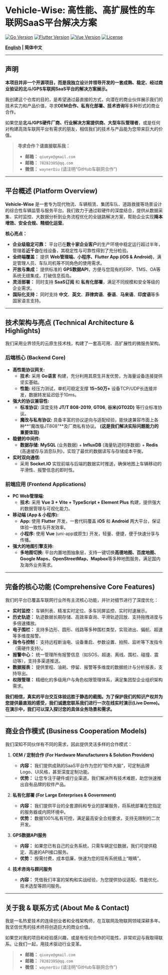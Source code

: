 # Vehicle-Wise: 高性能、高扩展性的车联网SaaS平台解决方案

[![Go Version](https://img.shields.io/badge/Go-1.18%2B-blue.svg)](https://golang.org/)
[![Flutter Version](https://img.shields.io/badge/Flutter-3.x-blue.svg)](https://flutter.dev/)
[![Vue Version](https://img.shields.io/badge/Vue-3.x-brightgreen.svg)](https://vuejs.org/)
[![License](https://img.shields.io/badge/License-MIT-green.svg)](LICENSE)

**[English](README.en.md) | 简体中文**

---

## 声明

**本项目并非一个开源项目，而是我独立设计并领导开发的一套成熟、稳定、经过商业验证的北斗/GPS车联网SaaS平台的解决方案展示。**

我创建这个仓库的目的，是希望通过最直接的方式，向潜在的商业伙伴展示我们的技术实力和产品价值，寻求**OEM合作、私有化部署、技术咨询**等多种形式的商业合作。

如果您是**北斗/GPS硬件厂商、行业解决方案提供商、大型车队管理者**，或是任何对构建高效车联网平台有需求的朋友，相信我们的技术与产品能为您带来巨大的价值。

> **寻求合作？请直接联系我：**
>
> *   **邮箱：** `qiueye@gmail.com`
> *   **邮箱：** `78282385@qq.com`
> *   **微信：** `waynerQiu` (请注明“GitHub车联网合作”)

---

## 平台概述 (Platform Overview)

**Vehicle-Wise** 是一套专为现代物流、车辆租赁、集团车队、道路救援等场景设计的综合性车辆监管与服务平台。我们致力于通过软硬件的深度结合，提供从数据采集、实时监控、大数据分析到业务流程优化的全链路解决方案，帮助企业实现**降本增效、安全合规、精细化运营**。

**核心亮点：**

*   **企业级稳定可靠：** 平台已在**数十家企业客户**的生产环境中稳定运行超过半年，管理着**近千台**在线设备，其稳定性与可靠性得到了充分检验。
*   **全终端覆盖：** 提供 **Web管理端、小程序、Flutter App (iOS & Android)**，满足管理人员、车队司机等不同角色的使用需求。
*   **开放与集成：** 提供标准的 **GPS数据API**，方便与您现有的ERP、TMS、OA等系统无缝集成，打破信息孤岛。
*   **灵活部署：** 同时支持 **SaaS订阅** 和 **私有化部署**，满足不同规模和安全等级的企业需求。
*   **国际化支持：** 同时支持 **中文**、**英文**、**菲律宾语**、**泰语**、**马来语**、**印度语**等多国家语言支持。

---

## 技术架构与亮点 (Technical Architecture & Highlights)

我们采用业界领先的云原生技术栈，构建了一套高可用、高扩展性的微服务架构。

### **后端核心 (Backend Core)**

*   **高性能协议网关:**
    *   **技术:** 采用 **Go语言** 构建，充分利用其原生并发优势，为海量设备连接提供坚实基础。
    *   **性能:** 经压力测试，单机可稳定支撑 **15~50万+** 设备TCP/UDP长连接并发，数据转发延迟低于10ms。
*   **强大的协议兼容性:**
    *   **标准协议:** 深度支持 **JT/T 808-2019**, **GT06**, **谷米(GT02D)** 等行业标准协议。
    *   **魔改与私有协议:** 具备丰富的协议逆向与适配经验，能快速兼容市面上各种**“魔改版JT808”**及厂商私有协议。 **(这是我们解决实际问题能力的重要体现)**
*   **稳健的中间件:**
    *   **数据存储:** **MySQL** (业务数据) + **InfluxDB** (海量轨迹时序数据) + **Redis** (高速缓存与消息队列)，实现了最优的数据读写与存储成本平衡。
*   **实时双向通信:**
    *   采用 **Socket.IO** 实现前端与后端的数据实时推送，确保地图上车辆移动的平滑性、报警信息的即时性。

### **前端应用 (Frontend Applications)**

*   **PC Web管理端:**
    *   **技术:** 采用 **Vue 3 + Vite + TypeScript + Element Plus** 构建，提供强大的数据管理与可视化能力。
*   **移动端 (App & 小程序):**
    *   **App:** 使用 **Flutter** 开发，一套代码覆盖 **iOS** 和 **Android** 两大平台，保证体验一致性与开发效率。
    *   **小程序:** 使用 **Vue** (uni-app或原生) 开发，轻量、便捷，便于快速分享与传播。
*   **强大的地图引擎支持:**
    *   **多地图切换:** 平台内置地图抽象层，支持一键切换**高德地图、百度地图、Google Maps、OpenStreetMap、Mapbox**等多种地图服务，满足国内及海外业务需求。

---

## 完备的核心功能 (Comprehensive Core Features)

我们的平台已覆盖车联网行业所有主流核心功能，并针对细节进行了深度优化：

*   **实时监控：** 车辆列表、精准实时定位、多车同屏监控、实时时速展示。
*   **历史轨迹：** 轨迹数据长期存储、高效率查询、平滑轨迹回放、支持拖拽进度与多倍速播放。
*   **电子围栏：** 支持多边形、圆形、线路等多种围栏类型，实现进出、偏航、超速等多维度报警。
*   **指令与控制：** 支持远程断油电、设备重启、参数设置、拍照、监听等下发指令（需硬件支持）。
*   **报警中心：** 统一管理所有报警信息（如SOS、超速、离线、围栏、碰撞、震动等），支持多渠道推送。
*   **数据报表：** 提供里程、油耗、停留、报警等多维度的数据统计与分析报表，支持导出。
*   **权限管理：** 精细化的多级用户与角色权限管理体系，满足集团型企业组织架构需求。

**我们相信，真实的平台交互体验远胜于静态的截图。为了保护我们的知识产权并为您提供最直观的感受，我们诚邀您联系我们进行一次在线实时演示(Live Demo)。在演示中，我们可以深入探讨您的具体业务场景和需求。**

---

## 商业合作模式 (Business Cooperation Models)

我们深知不同伙伴有不同的需求，因此提供灵活多样的合作模式：

1.  **OEM / 定制合作 (For Hardware Manufacturers & Solution Providers)**
    *   **内容：** 我们提供成熟的SaaS平台作为您的“软件大脑”，可定制品牌Logo、UI风格，甚至深度定制功能。
    *   **优势：** 让您专注于硬件或行业渠道，我们解决所有技术难题，助您快速推出自有品牌的软件产品。

2.  **私有化部署 (For Large Enterprises & Government)**
    *   **内容：** 我们提供平台的全套源码和专业的部署服务，将系统部署在您指定的服务器或内网环境中。
    *   **优势：** 数据100%私有可控，满足最高安全合规要求，支持无限制的二次开发。

3.  **GPS数据API服务**
    *   **内容：** 如果您已有自己的业务系统，只需车辆定位数据，我们可提供稳定、高速的API接口服务。
    *   **优势：** 按需付费，成本低廉，快速为您的现有系统插上“眼睛”。

4.  **技术咨询与顾问服务**
    *   **内容：** 凭借我们丰富的架构和实战经验，为您提供协议适配、性能优化、技术选型等顾问服务。

---

## 关于我 & 联系方式 (About Me & Contact)

我是一名热爱技术的连续创业者和全栈架构师，在互联网及物联网领域深耕多年。我坚信优秀的技术终将创造巨大的商业价值。

如果您对我的项目和经验感兴趣，或是有任何合作的可能性，非常欢迎与我取得联系。让我们一起，用技术驱动行业变革。

> *   **邮箱：** `qiueye@gmail.com`
> *   **邮箱：** `78282385@qq.com`
> *   **微信：** `waynerQiu` (请注明“GitHub车联网合作”)
